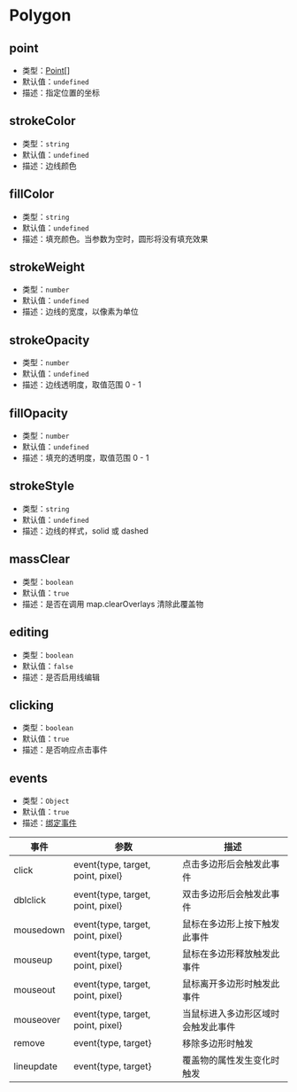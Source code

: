 # Polygon

## point

- 类型：[Point](/api/#point)[]
- 默认值：`undefined`
- 描述：指定位置的坐标

## strokeColor

- 类型：`string`
- 默认值：`undefined`
- 描述：边线颜色

## fillColor

- 类型：`string`
- 默认值：`undefined`
- 描述：填充颜色。当参数为空时，圆形将没有填充效果

## strokeWeight

- 类型：`number`
- 默认值：`undefined`
- 描述：边线的宽度，以像素为单位

## strokeOpacity

- 类型：`number`
- 默认值：`undefined`
- 描述：边线透明度，取值范围 0 - 1

## fillOpacity

- 类型：`number`
- 默认值：`undefined`
- 描述：填充的透明度，取值范围 0 - 1

## strokeStyle

- 类型：`string`
- 默认值：`undefined`
- 描述：边线的样式，solid 或 dashed

## massClear

- 类型：`boolean`
- 默认值：`true`
- 描述：是否在调用 map.clearOverlays 清除此覆盖物

## editing

- 类型：`boolean`
- 默认值：`false`
- 描述：是否启用线编辑

## clicking

- 类型：`boolean`
- 默认值：`true`
- 描述：是否响应点击事件

## events

- 类型：`Object`
- 默认值：`true`
- 描述：[绑定事件](http://lbsyun.baidu.com/cms/jsapi/reference/jsapi_reference_3_0.html#a3b14)

| 事件       | 参数                              | 描述                               |
| ---------- | --------------------------------- | ---------------------------------- |
| click      | event{type, target, point, pixel} | 点击多边形后会触发此事件           |
| dblclick   | event{type, target, point, pixel} | 双击多边形后会触发此事件           |
| mousedown  | event{type, target, point, pixel} | 鼠标在多边形上按下触发此事件       |
| mouseup    | event{type, target, point, pixel} | 鼠标在多边形释放触发此事件         |
| mouseout   | event{type, target, point, pixel} | 鼠标离开多边形时触发此事件         |
| mouseover  | event{type, target, point, pixel} | 当鼠标进入多边形区域时会触发此事件 |
| remove     | event{type, target}               | 移除多边形时触发                   |
| lineupdate | event{type, target}               | 覆盖物的属性发生变化时触发         |
